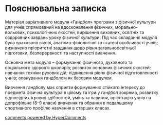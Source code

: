 <div id="hypercomments_widget" class="js-hypercomments-widget invisible"></div>

Пояснювальна записка
=============================

Матеріал варіативного модуля «Гандбол» програми з фізичної культури для учнів  спрямований на вдосконалення фізичних, морально-вольових, психологічних якостей, вирішення виховних, освітніх та оздоровчих завдань уроку фізичної культури. Під час складання модуля було враховано вікові, анатомо-фізіологічні та статеві особливості учнів; визначено пріоритетні завдання щодо рівня загальноосвітньої підготовки, безперервності та наступності вивчення.

Основна мета модуля – формування фізичного, духовного та соціального здоров’я школярів; розвиток основних фізичних якостей; навчання техніки рухових дій; підвищення рівня фізичної підготовленості учнів; опанування гандболом як базовим модулем.

Вивчення гандболу має сприяти формуванню стійкого інтересу до предмета фізична культура в цілому та ігри у гандбол зокрема, розвитку відповідних ігрових здібностей, умінь та навичок,  орієнтацію учнів на допрофільне (8–9 класи) вивчення та обрання в подальшому спортивного профілю навчання в старших класах.


<div class="js-hypercomments-container">
    <a href="http://hypercomments.com" class="hc-link" title="comments widget">comments powered by HyperComments</a>
</div>